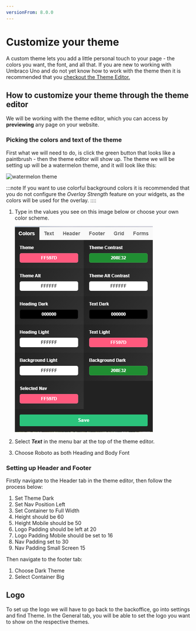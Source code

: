 ```yaml
---
versionFrom: 8.0.0
---
```


# Customize your theme

A custom theme lets you add a little personal touch to your page - the colors you want, the font, and all that. If you are new to working with Umbraco Uno and do not yet know how to work with the theme then it is recommended that you [checkout the Theme Editor.](../../Getting-Started/Themes/index.md)

## How to customize your theme through the theme editor

We will be working with the theme editor, which you can access by **previewing** any page on your website.

### Picking the colors and text of the theme

First what we will need to do, is click the green button that looks like a paintbrush - then the theme editor will show up.
The theme we will be setting up will be a watermelon theme, and it will look like this:

![watermelon theme](images/theme.gif)

:::note
If you want to use colorful background colors it is recommended that you do not configure the *Overlay Strength* feature on your widgets, as the colors will be used for the overlay.
::::

1. Type in the values you see on this image below or choose your own color scheme.

    ![watermelon theme color](images/Color-settings.png)

2. Select ***Text*** in the menu bar at the top of the theme editor.
3. Choose Roboto as both Heading and Body Font

### Setting up Header and Footer

Firstly navigate to the Header tab in the theme editor, then follow the process below:

1. Set Theme Dark
2. Set Nav Position Left
3. Set Container to Full Width
4. Height should be 60
5. Height Mobile should be 50
6. Logo Padding should be left at 20
7. Logo Padding Mobile should be set to 16
8. Nav Padding set to 30
9. Nav Padding Small Screen 15

Then navigate to the footer tab:

1. Choose Dark Theme
2. Select Container Big

## Logo

To set up the logo we will have to go back to the backoffice, go into settings and find Theme.
In the General tab, you will be able to set the logo you want to show on the respective themes.
